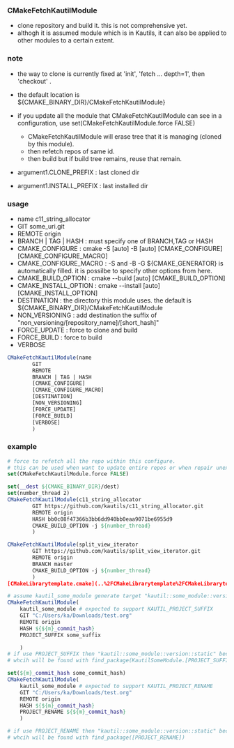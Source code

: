 ### CMakeFetchKautilModule
* clone repository and build it. this is not comprehensive yet.
* althogh it is assumed module which is in Kautils, it can also be applied to other modules to a certain extent.
### note 
* the way to clone is currently fixed at 'init', 'fetch ... depth=1', then 'checkout' .  
* the default location is ${CMAKE_BINARY_DIR}/CMakeFetchKautilModule} 
* if you update all the module that CMakeFetchKautilModule can see in a configuration, use set(CMakeFetchKautilModule.force FALSE)  
    * CMakeFetchKautilModule will erase tree that it is managing (cloned by this module).  
    * then refetch repos of same id.
    * then build but if build tree remains, reuse that remain.

* argument1.CLONE_PREFIX : last cloned dir
* argument1.INSTALL_PREFIX : last installed dir

### usage 
* name c11_string_allocator
* GIT some_uri.git
* REMOTE origin  
* BRANCH | TAG | HASH : must specify one of BRANCH,TAG or HASH   
* CMAKE_CONFIGURE  : cmake -S [auto] -B [auto] [CMAKE_CONFIGURE] [CMAKE_CONFIGURE_MACRO]  
* CMAKE_CONFIGURE_MACRO : -S and -B -G ${CMAKE_GENERATOR} is automatically filled. it is possilbe to specify other options from here.
* CMAKE_BUILD_OPTION : cmake --build [auto] [CMAKE_BUILD_OPTION] 
* CMAKE_INSTALL_OPTION : cmake --install [auto] [CMAKE_INSTALL_OPTION] 
* DESTINATION : the directory this module uses. the default is ${CMAKE_BINARY_DIR}/CMakeFetchKautilModule 
* NON_VERSIONING : add destination the suffix of "non_versioning/[repository_name]/[short_hash]"   
* FORCE_UPDATE : force to clone and build
* FORCE_BUILD  : force to build
* VERBOSE

```cmake
CMakeFetchKautilModule(name
        GIT
        REMOTE 
        BRANCH | TAG | HASH
        [CMAKE_CONFIGURE]
        [CMAKE_CONFIGURE_MACRO]
        [DESTINATION]
        [NON_VERSIONING]
        [FORCE_UPDATE]
        [FORCE_BUILD]
        [VERBOSE]
        )
```


### example
```cmake
# force to refetch all the repo within this configure.
# this can be used when want to update entire repos or when repair unexpectedly erased binaries. 
set(CMakeFetchKautilModule.force FALSE) 

set(__dest ${CMAKE_BINARY_DIR}/dest)
set(number_thread 2)
CMakeFetchKautilModule(c11_string_allocator
        GIT https://github.com/kautils/c11_string_allocator.git 
        REMOTE origin 
        HASH bb0c08f47366b3bb6dd940bb0eaa9071be6955d9
        CMAKE_BUILD_OPTION -j ${number_thread}
        )

CMakeFetchKautilModule(split_view_iterator
        GIT https://github.com/kautils/split_view_iterator.git 
        REMOTE origin 
        BRANCH master
        CMAKE_BUILD_OPTION -j ${number_thread}
        )
[CMakeLibrarytemplate.cmake](..%2FCMakeLibrarytemplate%2FCMakeLibrarytemplate.cmake)

# assume kautil_some_module generate target "kautil::some_module::version::static"
CMakeFetchKautilModule(
    kautil_some_module # expected to support KAUTIL_PROJECT_SUFFIX    
    GIT "C:/Users/ka/Downloads/test.org" 
    REMOTE origin 
    HASH ${${m}_commit_hash}
    PROJECT_SUFFIX some_suffix

    )
# if use PROJECT_SUFFIX then "kautil::some_module::version::static" become kautil::some_module::[PROJECT_SUFFIX]::static
# whcih will be found with find_package(KautilSomeModule.[PROJECT_SUFFIX].static)

set(${m}_commit_hash some_commit_hash)
CMakeFetchKautilModule(
    kautil_some_module # expected to support KAUTIL_PROJECT_RENAME    
    GIT "C:/Users/ka/Downloads/test.org" 
    REMOTE origin 
    HASH ${${m}_commit_hash}
    PROJECT_RENAME ${${m}_commit_hash}
    )

# if use PROJECT_RENAME then "kautil::some_module::version::static" become [PROJECT_RENAME]
# whcih will be found with find_package([PROJECT_RENAME])



```
